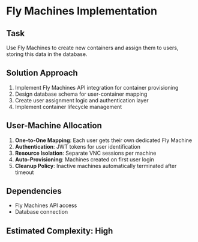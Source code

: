 # Fly Machines Implementation

## Task
Use Fly Machines to create new containers and assign them to users, storing this data in the database.

## Solution Approach
1. Implement Fly Machines API integration for container provisioning
2. Design database schema for user-container mapping
3. Create user assignment logic and authentication layer
4. Implement container lifecycle management

## User-Machine Allocation
1. **One-to-One Mapping**: Each user gets their own dedicated Fly Machine
2. **Authentication**: JWT tokens for user identification
3. **Resource Isolation**: Separate VNC sessions per machine
4. **Auto-Provisioning**: Machines created on first user login
5. **Cleanup Policy**: Inactive machines automatically terminated after timeout

## Dependencies
- Fly Machines API access
- Database connection

## Estimated Complexity: High